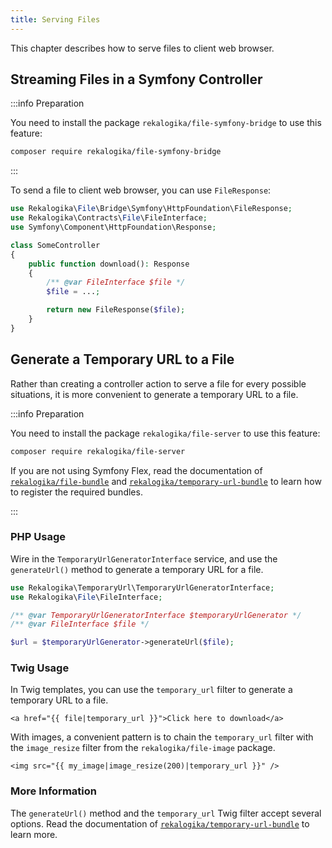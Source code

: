 ```yaml
---
title: Serving Files
---
```


This chapter describes how to serve files to client web browser.

## Streaming Files in a Symfony Controller

:::info Preparation

You need to install the package `rekalogika/file-symfony-bridge` to use this
feature:

```bash
composer require rekalogika/file-symfony-bridge
```

:::

To send a file to client web browser, you can use `FileResponse`:

```php
use Rekalogika\File\Bridge\Symfony\HttpFoundation\FileResponse;
use Rekalogika\Contracts\File\FileInterface;
use Symfony\Component\HttpFoundation\Response;

class SomeController
{
    public function download(): Response
    {
        /** @var FileInterface $file */
        $file = ...;

        return new FileResponse($file);
    }
}
```

## Generate a Temporary URL to a File

Rather than creating a controller action to serve a file for every possible
situations, it is more convenient to generate a temporary URL to a file.

:::info Preparation

You need to install the package `rekalogika/file-server` to use this feature:

```bash
composer require rekalogika/file-server
```

If you are not using Symfony Flex, read the documentation of
[`rekalogika/file-bundle`](../file-bundle/installation) and [`rekalogika/temporary-url-bundle`](../temporary-url-bundle) to
learn how to register the required bundles.

:::

### PHP Usage

Wire in the `TemporaryUrlGeneratorInterface` service, and use the
`generateUrl()` method to generate a temporary URL for a file.

```php
use Rekalogika\TemporaryUrl\TemporaryUrlGeneratorInterface;
use Rekalogika\File\FileInterface;

/** @var TemporaryUrlGeneratorInterface $temporaryUrlGenerator */
/** @var FileInterface $file */

$url = $temporaryUrlGenerator->generateUrl($file);
```

### Twig Usage

In Twig templates, you can use the `temporary_url` filter to generate a
temporary URL to a file.

```twig
<a href="{{ file|temporary_url }}">Click here to download</a>
```

With images, a convenient pattern is to chain the `temporary_url` filter with
the `image_resize` filter from the `rekalogika/file-image` package.

```twig
<img src="{{ my_image|image_resize(200)|temporary_url }}" />
```

### More Information

The `generateUrl()` method and the `temporary_url` Twig filter accept several
options. Read the documentation of [`rekalogika/temporary-url-bundle`](../temporary-url-bundle) to
learn more.
